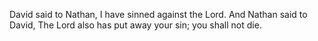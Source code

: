 David said to Nathan, I have sinned against the Lord. And Nathan said to David, The Lord also has put away your sin; you shall not die.
